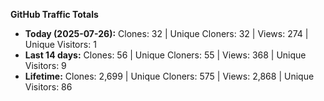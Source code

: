 
**GitHub Traffic Totals**

- **Today (2025-07-26):** Clones: 32 | Unique Cloners: 32 | Views: 274 | Unique Visitors: 1
- **Last 14 days:** Clones: 56 | Unique Cloners: 55 | Views: 368 | Unique Visitors: 9
- **Lifetime:** Clones: 2,699 | Unique Cloners: 575 | Views: 2,868 | Unique Visitors: 86
